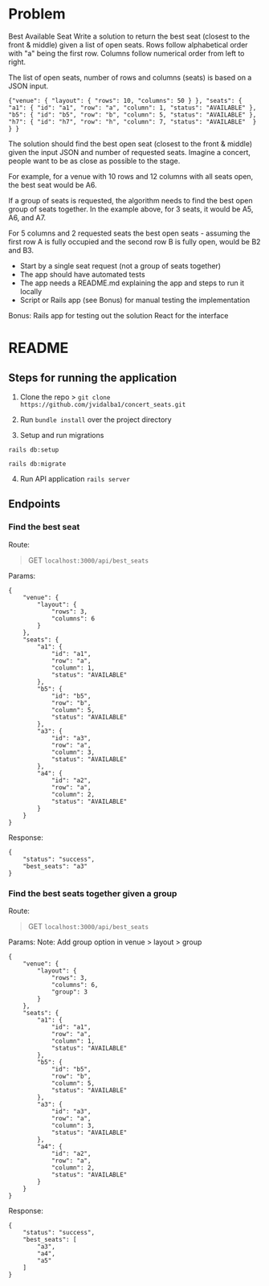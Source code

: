 
# Problem

Best Available Seat
Write a solution to return the best seat (closest to the front & middle) given a list of open seats. Rows follow alphabetical order with "a" being the first row. Columns follow numerical order from left to right.

The list of open seats, number of rows and columns (seats) is based on a JSON input.

```
{"venue": { "layout": { "rows": 10, "columns": 50 } }, "seats": { "a1": { "id": "a1", "row": "a", "column": 1, "status": "AVAILABLE" }, "b5": { "id": "b5", "row": "b", "column": 5, "status": "AVAILABLE" }, "h7": { "id": "h7", "row": "h", "column": 7, "status": "AVAILABLE"  } } }
```

The solution should find the best open seat (closest to the front & middle) given the input JSON and number of requested seats. Imagine a concert, people want to be as close as possible to the stage.

For example, for a venue with 10 rows and 12 columns with all seats open, the best seat would be A6.

If a group of seats is requested, the algorithm needs to find the best open group of seats together. In the example above, for 3 seats, it would be A5, A6, and A7.

For 5 columns and 2 requested seats the best open seats - assuming the first row A is fully occupied and the second row B is fully open, would be B2 and B3.

- Start by a single seat request (not a group of seats together)
- The app should have automated tests
- The app needs a README.md explaining the app and steps to run it locally
- Script or Rails app (see Bonus) for manual testing the implementation

Bonus:
Rails app for testing out the solution
React for the interface


# README

## Steps for running the application

1. Clone the repo > `git clone https://github.com/jvidalba1/concert_seats.git`

2. Run `bundle install` over the project directory

3. Setup and run migrations

  `rails db:setup`

  `rails db:migrate`

4. Run API application `rails server`

## Endpoints

### Find the best seat

Route:

> GET `localhost:3000/api/best_seats`

Params:

```
{
    "venue": {
        "layout": {
            "rows": 3,
            "columns": 6
        }
    },
    "seats": {
        "a1": {
            "id": "a1",
            "row": "a",
            "column": 1,
            "status": "AVAILABLE"
        },
        "b5": {
            "id": "b5",
            "row": "b",
            "column": 5,
            "status": "AVAILABLE"
        },
        "a3": {
            "id": "a3",
            "row": "a",
            "column": 3,
            "status": "AVAILABLE"
        },
        "a4": {
            "id": "a2",
            "row": "a",
            "column": 2,
            "status": "AVAILABLE"
        }
    }
}
```

Response:

```
{
    "status": "success",
    "best_seats": "a3"
}
```


### Find the best seats together given a group

Route:

> GET `localhost:3000/api/best_seats`

Params: Note: Add group option in venue > layout > group

```
{
    "venue": {
        "layout": {
            "rows": 3,
            "columns": 6,
            "group": 3
        }
    },
    "seats": {
        "a1": {
            "id": "a1",
            "row": "a",
            "column": 1,
            "status": "AVAILABLE"
        },
        "b5": {
            "id": "b5",
            "row": "b",
            "column": 5,
            "status": "AVAILABLE"
        },
        "a3": {
            "id": "a3",
            "row": "a",
            "column": 3,
            "status": "AVAILABLE"
        },
        "a4": {
            "id": "a2",
            "row": "a",
            "column": 2,
            "status": "AVAILABLE"
        }
    }
}
```

Response:

```
{
    "status": "success",
    "best_seats": [
        "a3",
        "a4",
        "a5"
    ]
}
```
